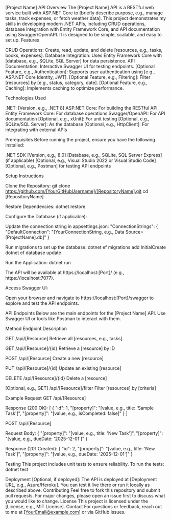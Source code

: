 [Project Name] API
Overview
The [Project Name] API is a RESTful web service built with ASP.NET Core to [briefly describe purpose, e.g., manage tasks, track expenses, or fetch weather data]. This project demonstrates my skills in developing modern .NET APIs, including CRUD operations, database integration with Entity Framework Core, and API documentation using Swagger/OpenAPI. It is designed to be simple, scalable, and easy to set up.
Features

CRUD Operations: Create, read, update, and delete [resources, e.g., tasks, books, expenses].
Database Integration: Uses Entity Framework Core with [database, e.g., SQLite, SQL Server] for data persistence.
API Documentation: Interactive Swagger UI for testing endpoints.
[Optional Feature, e.g., Authentication]: Supports user authentication using [e.g., ASP.NET Core Identity, JWT].
[Optional Feature, e.g., Filtering]: Filter [resources] by [e.g., status, category, date].
[Optional Feature, e.g., Caching]: Implements caching to optimize performance.

Technologies Used

.NET: [Version, e.g., .NET 8]
ASP.NET Core: For building the RESTful API
Entity Framework Core: For database operations
Swagger/OpenAPI: For API documentation
[Optional, e.g., xUnit]: For unit testing
[Optional, e.g., SQLite/SQL Server]: As the database
[Optional, e.g., HttpClient]: For integrating with external APIs

Prerequisites
Before running the project, ensure you have the following installed:

.NET SDK [Version, e.g., 8.0]
[Database, e.g., SQLite, SQL Server Express] (if applicable)
[Optional, e.g., Visual Studio 2022 or Visual Studio Code]
[Optional, e.g., Postman] for testing API endpoints

Setup Instructions

Clone the Repository:
git clone https://github.com/[YourGitHubUsername]/[RepositoryName].git
cd [RepositoryName]


Restore Dependencies:
dotnet restore


Configure the Database (if applicable):

Update the connection string in appsettings.json:
"ConnectionStrings": {
  "DefaultConnection": "[YourConnectionString, e.g., Data Source=[ProjectName].db]"
}


Run migrations to set up the database:
dotnet ef migrations add InitialCreate
dotnet ef database update




Run the Application:
dotnet run

The API will be available at https://localhost:[Port]/ (e.g., https://localhost:7077).

Access Swagger UI:

Open your browser and navigate to https://localhost:[Port]/swagger to explore and test the API endpoints.



API Endpoints
Below are the main endpoints for the [Project Name] API. Use Swagger UI or tools like Postman to interact with them.



Method
Endpoint
Description



GET
/api/[Resource]
Retrieve all [resources, e.g., tasks]


GET
/api/[Resource]/{id}
Retrieve a [resource] by ID


POST
/api/[Resource]
Create a new [resource]


PUT
/api/[Resource]/{id}
Update an existing [resource]


DELETE
/api/[Resource]/{id}
Delete a [resource]


[Optional, e.g., GET]
/api/[Resource]/filter
Filter [resources] by [criteria]


Example Request
GET /api/[Resource]

Response (200 OK):
[
  {
    "id": 1,
    "[property]": "[value, e.g., title: 'Sample Task']",
    "[property]": "[value, e.g., isCompleted: false]"
  }
]



POST /api/[Resource]

Request Body:
{
  "[property]": "[value, e.g., title: 'New Task']",
  "[property]": "[value, e.g., dueDate: '2025-12-01']"
}


Response (201 Created):
{
  "id": 2,
  "[property]": "[value, e.g., title: 'New Task']",
  "[property]": "[value, e.g., dueDate: '2025-12-01']"
}



Testing
This project includes unit tests to ensure reliability. To run the tests:
dotnet test

Deployment
[Optional, if deployed]: The API is deployed at [Deployment URL, e.g., Azure/Heroku]. You can test it live there or run it locally as described above.
Contributing
Feel free to fork this repository and submit pull requests. For major changes, please open an issue first to discuss what you would like to change.
License
This project is licensed under the [License, e.g., MIT License].
Contact
For questions or feedback, reach out to me at [YourEmail@example.com] or via GitHub Issues.

